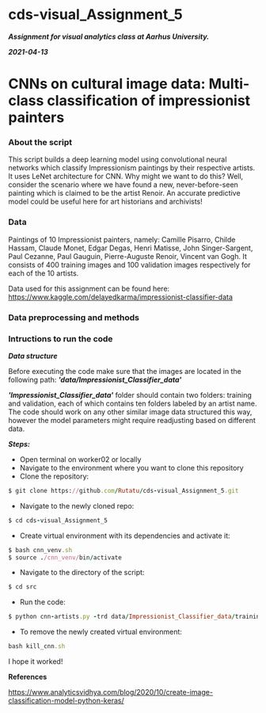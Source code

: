 # cds-visual_Assignment_5

***Assignment for visual analytics class at Aarhus University.***

***2021-04-13***


# CNNs on cultural image data: Multi-class classification of impressionist painters

### About the script

This script builds a deep learning model using convolutional neural networks which classify Impressionism paintings by their respective artists. It uses LeNet architecture for CNN. Why might we want to do this? Well, consider the scenario where we have found a new, never-before-seen painting which is claimed to be the artist Renoir. An accurate predictive model could be useful here for art historians and archivists!

### Data

Paintings of 10 Impressionist painters, namely: Camille Pisarro, Childe Hassam, Claude Monet, Edgar Degas, Henri Matisse, John Singer-Sargent, Paul Cezanne, Paul Gauguin, Pierre-Auguste Renoir, Vincent van Gogh. It consists of 400 training images and 100 validation images respectively for each of the 10 artists.

Data used for this assignment can be found here: https://www.kaggle.com/delayedkarma/impressionist-classifier-data


### Data preprocessing and methods





### Intructions to run the code


___Data structure___

Before executing the code make sure that the images are located in the following path: ***'data/Impressionist_Classifier_data'***

***'Impressionist_Classifier_data'*** folder should contain two folders: training and validation, each of which contains ten folders labeled by an artist name.
The code should work on any other similar image data structured this way, however the model parameters might require readjusting based on different data.



___Steps:___

- Open terminal on worker02 or locally
- Navigate to the environment where you want to clone this repository
- Clone the repository:
```Ruby
$ git clone https://github.com/Rutatu/cds-visual_Assignment_5.git 
``` 

- Navigate to the newly cloned repo:
```Ruby
$ cd cds-visual_Assignment_5
 ```

- Create virtual environment with its dependencies and activate it:
```Ruby
$ bash cnn_venv.sh
$ source ./cnn_venv/bin/activate
 ```

- Navigate to the directory of the script:
```Ruby
$ cd src
 ```
- Run the code:
```Ruby
$ python cnn-artists.py -trd data/Impressionist_Classifier_data/training -vald data/Impressionist_Classifier_data/validation
 ```

- To remove the newly created virtual environment:
``` Ruby
bash kill_cnn.sh
``` 




I hope it worked!


__References__

https://www.analyticsvidhya.com/blog/2020/10/create-image-classification-model-python-keras/
